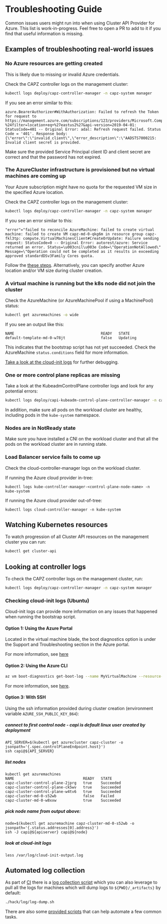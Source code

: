 # Troubleshooting Guide

Common issues users might run into when using Cluster API Provider for Azure. This list is work-in-progress. Feel free to open a PR to add to it if you find that useful information is missing.

## Examples of troubleshooting real-world issues

### No Azure resources are getting created

This is likely due to missing or invalid Azure credentials. 

Check the CAPZ controller logs on the management cluster:

```bash
kubectl logs deploy/capz-controller-manager -n capz-system manager
```

If you see an error similar to this:

```
azure.BearerAuthorizer#WithAuthorization: Failed to refresh the Token for request to https://management.azure.com/subscriptions/123/providers/Microsoft.Compute/skus?%24filter=location+eq+%27eastus2%27&api-version=2019-04-01: StatusCode=401 -- Original Error: adal: Refresh request failed. Status Code = '401'. Response body: {\"error\":\"invalid_client\",\"error_description\":\"AADSTS7000215: Invalid client secret is provided.
```

Make sure the provided Service Principal client ID and client secret are correct and that the password has not expired.

### The AzureCluster infrastructure is provisioned but no virtual machines are coming up

Your Azure subscription might have no quota for the requested VM size in the specified Azure location.

Check the CAPZ controller logs on the management cluster:

```bash
kubectl logs deploy/capz-controller-manager -n capz-system manager
```

If you see an error similar to this:
```
"error"="failed to reconcile AzureMachine: failed to create virtual machine: failed to create VM capz-md-0-qkg6m in resource group capz-fkl3tp: compute.VirtualMachinesClient#CreateOrUpdate: Failure sending request: StatusCode=0 -- Original Error: autorest/azure: Service returned an error. Status=\u003cnil\u003e Code=\"OperationNotAllowed\" Message=\"Operation could not be completed as it results in exceeding approved standardDSv3Family Cores quota.
```

Follow the [these steps](https://docs.microsoft.com/en-us/azure/azure-resource-manager/templates/error-resource-quota). Alternatively, you can specify another Azure location and/or VM size during cluster creation.

### A virtual machine is running but the k8s node did not join the cluster

Check the AzureMachine (or AzureMachinePool if using a MachinePool) status:
```bash
kubectl get azuremachines -o wide
```

If you see an output like this:

```
NAME                                       READY   STATE
default-template-md-0-w78jt                false   Updating
```

This indicates that the bootstrap script has not yet succeeded. Check the AzureMachine `status.conditions` field for more information.

[Take a look at the cloud-init logs](#checking-cloud-init-logs-ubuntu) for further debugging.

### One or more control plane replicas are missing

Take a look at the KubeadmControlPlane controller logs and look for any potential errors:

```bash
kubectl logs deploy/capi-kubeadm-control-plane-controller-manager -n capi-kubeadm-control-plane-system manager
```

In addition, make sure all pods on the workload cluster are healthy, including pods in the `kube-system` namespace.

### Nodes are in NotReady state

Make sure you have installed a CNI on the workload cluster and that all the pods on the workload cluster are in running state.

### Load Balancer service fails to come up

Check the cloud-controller-manager logs on the workload cluster. 

If running the Azure cloud provider in-tree:

```
kubectl logs kube-controller-manager-<control-plane-node-name> -n kube-system 
```

If running the Azure cloud provider out-of-tree:

```
kubectl logs cloud-controller-manager -n kube-system 
```


## Watching Kubernetes resources

To watch progression of all Cluster API resources on the management cluster you can run:

```bash
kubectl get cluster-api
```

## Looking at controller logs

To check the CAPZ controller logs on the management cluster, run:

```bash
kubectl logs deploy/capz-controller-manager -n capz-system manager
```

### Checking cloud-init logs (Ubuntu)

Cloud-init logs can provide more information on any issues that happened when running the bootstrap script. 

#### Option 1: Using the Azure Portal 

Located in the virtual machine blade, the boot diagnostics option is under the Support and Troubleshooting section in the Azure portal.

For more information, see [here](https://docs.microsoft.com/en-us/azure/virtual-machines/boot-diagnostics#boot-diagnostics-view)

#### Option 2: Using the Azure CLI

```bash
az vm boot-diagnostics get-boot-log --name MyVirtualMachine --resource-group MyResourceGroup
```

For more information, see [here](https://docs.microsoft.com/en-us/cli/azure/vm/boot-diagnostics?view=azure-cli-latest).

#### Option 3: With SSH

Using the ssh information provided during cluster creation (environment variable `AZURE_SSH_PUBLIC_KEY_B64`):


##### connect to first control node - capi is default linux user created by deployment
```
API_SERVER=$(kubectl get azurecluster capz-cluster -o jsonpath='{.spec.controlPlaneEndpoint.host}')
ssh capi@${API_SERVER}
```

##### list nodes
```
kubectl get azuremachines
NAME                               READY   STATE
capz-cluster-control-plane-2jprg   true    Succeeded
capz-cluster-control-plane-ck5wv   true    Succeeded
capz-cluster-control-plane-w4tv6   true    Succeeded
capz-cluster-md-0-s52wb            false   Failed
capz-cluster-md-0-w8xxw            true    Succeeded
```

##### pick node name from output above:
```
node=$(kubectl get azuremachine capz-cluster-md-0-s52wb -o jsonpath='{.status.addresses[0].address}')
ssh -J capi@${apiserver} capi@${node}
```

##### look at cloud-init logs
`less /var/log/cloud-init-output.log`

## Automated log collection

As part of [CI](../scripts/ci-e2e.sh) there is a [log collection script](hack/../../hack/log/log-dump.sh) which you can also leverage to pull all the logs for machines which will dump logs to `${PWD}/_artifacts}` by default:

```bash
./hack/log/log-dump.sh
```

There are also some [provided scripts](/hack/debugging/Readme.md) that can help automate a few common tasks.

